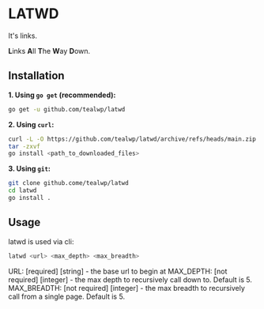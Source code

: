 # LATWD

It's links.

**L**inks **A**ll **T**he **W**ay **D**own.

## Installation

**1. Using `go get` (recommended):**

```bash
go get -u github.com/tealwp/latwd
```

**2. Using `curl`:**

```bash
curl -L -O https://github.com/tealwp/latwd/archive/refs/heads/main.zip
tar -zxvf
go install <path_to_downloaded_files>
```

**3. Using `git`:**

```bash
git clone github.come/tealwp/latwd
cd latwd
go install .
```

## Usage

latwd is used via cli:

```bash
latwd <url> <max_depth> <max_breadth>
```

URL: [required] [string] - the base url to begin at
MAX_DEPTH: [not required] [integer] - the max depth to recursively call down to. Default is 5.
MAX_BREADTH: [not required] [integer] - the max breadth to recursively call from a single page. Default is 5.
